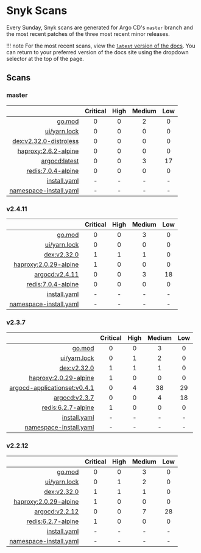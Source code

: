 # Snyk Scans

Every Sunday, Snyk scans are generated for Argo CD's `master` branch and the most recent patches of the three most
recent minor releases.

!!! note
    For the most recent scans, view the [`latest` version of the docs](https://argo-cd.readthedocs.io/en/latest/snyk/).
    You can return to your preferred version of the docs site using the dropdown selector at the top of the page.

## Scans

### master

|    | Critical | High | Medium | Low |
|---:|:--------:|:----:|:------:|:---:|
| [go.mod](master/argocd-test.html) | 0 | 0 | 2 | 0 |
| [ui/yarn.lock](master/argocd-test.html) | 0 | 0 | 0 | 0 |
| [dex:v2.32.0-distroless](master/ghcr.io_dexidp_dex_v2.32.0-distroless.html) | 0 | 0 | 0 | 0 |
| [haproxy:2.6.2-alpine](master/haproxy_2.6.2-alpine.html) | 0 | 0 | 0 | 0 |
| [argocd:latest](master/quay.io_argoproj_argocd_latest.html) | 0 | 0 | 3 | 17 |
| [redis:7.0.4-alpine](master/redis_7.0.4-alpine.html) | 0 | 0 | 0 | 0 |
| [install.yaml](master/argocd-iac-install.html) | - | - | - | - |
| [namespace-install.yaml](master/argocd-iac-namespace-install.html) | - | - | - | - |

### v2.4.11

|    | Critical | High | Medium | Low |
|---:|:--------:|:----:|:------:|:---:|
| [go.mod](v2.4.11/argocd-test.html) | 0 | 0 | 3 | 0 |
| [ui/yarn.lock](v2.4.11/argocd-test.html) | 0 | 0 | 0 | 0 |
| [dex:v2.32.0](v2.4.11/ghcr.io_dexidp_dex_v2.32.0.html) | 1 | 1 | 1 | 0 |
| [haproxy:2.0.29-alpine](v2.4.11/haproxy_2.0.29-alpine.html) | 1 | 0 | 0 | 0 |
| [argocd:v2.4.11](v2.4.11/quay.io_argoproj_argocd_v2.4.11.html) | 0 | 0 | 3 | 18 |
| [redis:7.0.4-alpine](v2.4.11/redis_7.0.4-alpine.html) | 0 | 0 | 0 | 0 |
| [install.yaml](v2.4.11/argocd-iac-install.html) | - | - | - | - |
| [namespace-install.yaml](v2.4.11/argocd-iac-namespace-install.html) | - | - | - | - |

### v2.3.7

|    | Critical | High | Medium | Low |
|---:|:--------:|:----:|:------:|:---:|
| [go.mod](v2.3.7/argocd-test.html) | 0 | 0 | 3 | 0 |
| [ui/yarn.lock](v2.3.7/argocd-test.html) | 0 | 1 | 2 | 0 |
| [dex:v2.32.0](v2.3.7/ghcr.io_dexidp_dex_v2.32.0.html) | 1 | 1 | 1 | 0 |
| [haproxy:2.0.29-alpine](v2.3.7/haproxy_2.0.29-alpine.html) | 1 | 0 | 0 | 0 |
| [argocd-applicationset:v0.4.1](v2.3.7/quay.io_argoproj_argocd-applicationset_v0.4.1.html) | 0 | 4 | 38 | 29 |
| [argocd:v2.3.7](v2.3.7/quay.io_argoproj_argocd_v2.3.7.html) | 0 | 0 | 4 | 18 |
| [redis:6.2.7-alpine](v2.3.7/redis_6.2.7-alpine.html) | 1 | 0 | 0 | 0 |
| [install.yaml](v2.3.7/argocd-iac-install.html) | - | - | - | - |
| [namespace-install.yaml](v2.3.7/argocd-iac-namespace-install.html) | - | - | - | - |

### v2.2.12

|    | Critical | High | Medium | Low |
|---:|:--------:|:----:|:------:|:---:|
| [go.mod](v2.2.12/argocd-test.html) | 0 | 0 | 3 | 0 |
| [ui/yarn.lock](v2.2.12/argocd-test.html) | 0 | 1 | 2 | 0 |
| [dex:v2.32.0](v2.2.12/ghcr.io_dexidp_dex_v2.32.0.html) | 1 | 1 | 1 | 0 |
| [haproxy:2.0.29-alpine](v2.2.12/haproxy_2.0.29-alpine.html) | 1 | 0 | 0 | 0 |
| [argocd:v2.2.12](v2.2.12/quay.io_argoproj_argocd_v2.2.12.html) | 0 | 0 | 7 | 28 |
| [redis:6.2.7-alpine](v2.2.12/redis_6.2.7-alpine.html) | 1 | 0 | 0 | 0 |
| [install.yaml](v2.2.12/argocd-iac-install.html) | - | - | - | - |
| [namespace-install.yaml](v2.2.12/argocd-iac-namespace-install.html) | - | - | - | - |
